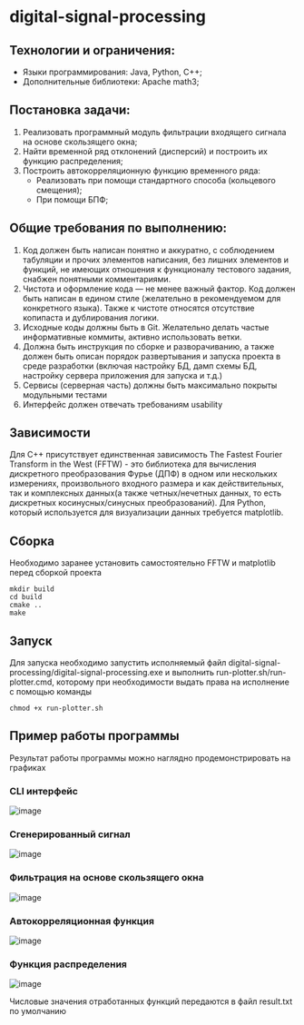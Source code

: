 # digital-signal-processing

## Технологии и ограничения:
- Языки программирования: Java, Python, C++;
- Дополнительные библиотеки: Apache math3;

## Постановка задачи:

1.	Реализовать программный модуль фильтрации входящего сигнала на основе скользящего окна;
2.	Найти временной ряд отклонений (дисперсий) и построить их функцию распределения;
3.	Построить автокорреляционную функцию временного ряда:
    - Реализовать при помощи стандартного способа (кольцевого смещения);
    - При помощи БПФ;

## Общие требования по выполнению:
1. Код должен быть написан понятно и аккуратно, с соблюдением табуляции и прочих элементов написания, без лишних элементов и функций, не имеющих отношения к функционалу тестового задания, снабжен понятными комментариями.
2. Чистота и оформление кода — не менее важный фактор. Код должен быть написан в едином стиле (желательно в рекомендуемом для конкретного языка). Также к чистоте относятся отсутствие копипаста и дублирования логики.
3. Исходные коды должны быть в Git. Желательно делать частые информативные коммиты, активно использовать ветки.
4. Должна быть инструкция по сборке и разворачиванию, а также должен быть описан порядок развертывания и запуска проекта в среде разработки (включая настройку БД, дамп схемы БД, настройку сервера приложения для запуска и т.д.)
5. Сервисы (серверная часть) должны быть максимально покрыты модульными тестами
6. Интерфейс должен отвечать требованиям usability

## Зависимости
Для С++ присутствует единственная зависимость The Fastest Fourier Transform in the West (FFTW) - это библиотека для вычисления дискретного преобразования Фурье (ДПФ) в одном или нескольких измерениях, произвольного входного размера и как действительных, так и комплексных данных(а также четных/нечетных данных, то есть дискретных косинусных/синусных преобразований). Для Python, который используется для визуализации данных требуется matplotlib.

## Сборка
Необходимо заранее установить самостоятельно FFTW и matplotlib перед сборкой проекта
```
mkdir build
cd build
cmake ..
make
```

## Запуск
Для запуска необходимо запустить исполняемый файл digital-signal-processing/digital-signal-processing.exe и выполнить run-plotter.sh/run-plotter.cmd, которому при необходимости выдать права на исполнение с помощью команды
```
chmod +x run-plotter.sh
```

## Пример работы программы

Результат работы программы можно наглядно продемонстрировать на графиках

### CLI интерфейс
![image](assets/pics/cli/cli.jpg)
### Сгенерированный сигнал
![image](assets/pics/plotters/signal.jpg)
### Фильтрация на основе скользящего окна
![image](assets/pics/plotters/filter.jpg)
### Автокорреляционная функция
![image](assets/pics/plotters/autocorr.jpg)
### Функция распределения
![image](assets/pics/plotters/dist.jpg)

Числовые значения отработанных функций передаются в файл result.txt по умолчанию